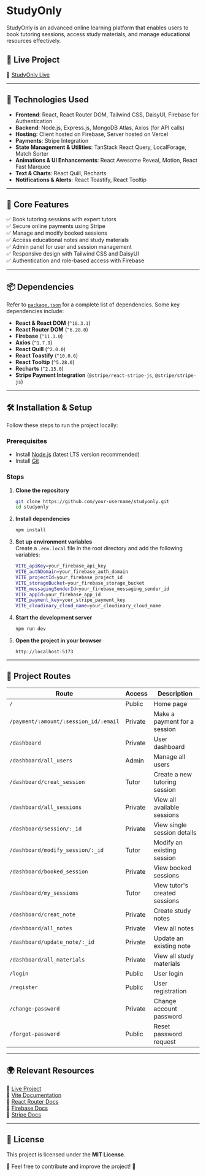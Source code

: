 # StudyOnly

StudyOnly is an advanced online learning platform that enables users to book tutoring sessions, access study materials, and manage educational resources effectively.


## 🚀 Live Project  
🔗 [StudyOnly Live](https://study-only-atiq.web.app/)  

---

## 📌 Technologies Used  
- **Frontend**: React, React Router DOM, Tailwind CSS, DaisyUI, Firebase for Authentication 
- **Backend**: Node.js, Express.js, MongoDB Atlas, Axios (for API calls) 
- **Hosting:** Client hosted on Firebase, Server hosted on Vercel  
- **Payments**: Stripe Integration  
- **State Management & Utilities**: TanStack React Query, LocalForage, Match Sorter  
- **Animations & UI Enhancements**: React Awesome Reveal, Motion, React Fast Marquee  
- **Text & Charts**: React Quill, Recharts  
- **Notifications & Alerts**: React Toastify, React Tooltip  

---

## 🌟 Core Features  
✅ Book tutoring sessions with expert tutors  
✅ Secure online payments using Stripe  
✅ Manage and modify booked sessions  
✅ Access educational notes and study materials  
✅ Admin panel for user and session management  
✅ Responsive design with Tailwind CSS and DaisyUI  
✅ Authentication and role-based access with Firebase  

---

## 📦 Dependencies  
Refer to [`package.json`](package.json) for a complete list of dependencies. Some key dependencies include:  
- **React & React DOM** (`^18.3.1`)  
- **React Router DOM** (`^6.28.0`)  
- **Firebase** (`^11.1.0`)  
- **Axios** (`^1.7.9`)  
- **React Quill** (`^2.0.0`)  
- **React Toastify** (`^10.0.6`)  
- **React Tooltip** (`^5.28.0`)  
- **Recharts** (`^2.15.0`)  
- **Stripe Payment Integration** (`@stripe/react-stripe-js`, `@stripe/stripe-js`)  

---

## 🛠️ Installation & Setup  

Follow these steps to run the project locally:  

### Prerequisites  
- Install [Node.js](https://nodejs.org/) (latest LTS version recommended)  
- Install [Git](https://git-scm.com/)  

### Steps  

1. **Clone the repository**  
   ```sh
   git clone https://github.com/your-username/studyonly.git
   cd studyonly
   ```

2. **Install dependencies**  
   ```sh
   npm install
   ```

3. **Set up environment variables**  
   Create a `.env.local` file in the root directory and add the following variables:  
   ```sh
   VITE_apiKey=your_firebase_api_key
   VITE_authDomain=your_firebase_auth_domain
   VITE_projectId=your_firebase_project_id
   VITE_storageBucket=your_firebase_storage_bucket
   VITE_messagingSenderId=your_firebase_messaging_sender_id
   VITE_appId=your_firebase_app_id
   VITE_payment_key=your_stripe_payment_key
   VITE_cloudinary_cloud_name=your_cloudinary_cloud_name
   ```

4. **Start the development server**  
   ```sh
   npm run dev
   ```

5. **Open the project in your browser**  
   ```
   http://localhost:5173
   ```

---

## 🔄 Project Routes  

| Route                          | Access  | Description                           |
|--------------------------------|---------|---------------------------------------|
| `/`                           | Public  | Home page                              |
| `/payment/:amount/:session_id/:email` | Private | Make a payment for a session |
| `/dashboard`                  | Private | User dashboard                         |
| `/dashboard/all_users`        | Admin   | Manage all users                       |
| `/dashboard/creat_session`    | Tutor   | Create a new tutoring session          |
| `/dashboard/all_sessions`     | Private | View all available sessions            |
| `/dashboard/session/:_id`     | Private | View single session details            |
| `/dashboard/modify_session/:_id` | Tutor | Modify an existing session            |
| `/dashboard/booked_session`   | Private | View booked sessions                   |
| `/dashboard/my_sessions`      | Tutor   | View tutor's created sessions          |
| `/dashboard/creat_note`       | Private | Create study notes                     |
| `/dashboard/all_notes`        | Private | View all notes                         |
| `/dashboard/update_note/:_id` | Private | Update an existing note                |
| `/dashboard/all_materials`    | Private | View all study materials               |
| `/login`                      | Public  | User login                             |
| `/register`                   | Public  | User registration                      |
| `/change-password`            | Private | Change account password                |
| `/forgot-password`            | Public  | Reset password request                 |

---

## 🌍 Relevant Resources  
🔗 [Live Project](https://study-only-atiq.web.app/)  
📖 [Vite Documentation](https://vitejs.dev/)  
📖 [React Router Docs](https://reactrouter.com/)  
📖 [Firebase Docs](https://firebase.google.com/docs)  
📖 [Stripe Docs](https://stripe.com/docs)  

---

## 📜 License  
This project is licensed under the **MIT License**.  

🙌 Feel free to contribute and improve the project! 🚀


